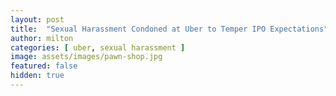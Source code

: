 ```yaml
---
layout: post
title:  "Sexual Harassment Condoned at Uber to Temper IPO Expectations"
author: milton
categories: [ uber, sexual harassment ]
image: assets/images/pawn-shop.jpg
featured: false
hidden: true
---
```

